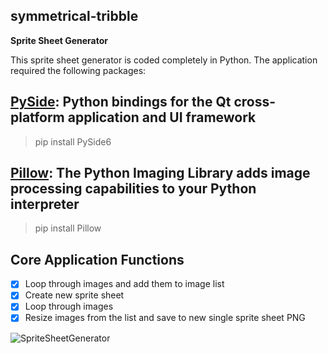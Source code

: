 ## symmetrical-tribble
**Sprite Sheet Generator**

This sprite sheet generator is coded completely in Python. The application required the following packages:

## [PySide](https://pypi.org/project/PySide6/): Python bindings for the Qt cross-platform application and UI framework
> pip install PySide6

## [Pillow](https://pypi.org/project/Pillow/): The Python Imaging Library adds image processing capabilities to your Python interpreter
> pip install Pillow


## Core Application Functions
- [x] Loop through images and add them to image list
- [x] Create new sprite sheet
- [x] Loop through images
- [x] Resize images from the list and save to new single sprite sheet PNG 

![SpriteSheetGenerator](https://github.com/johnwarejunior/symmetrical-tribble/assets/24979431/32cb7a69-0e11-4084-93d9-2f3d55b60467)
